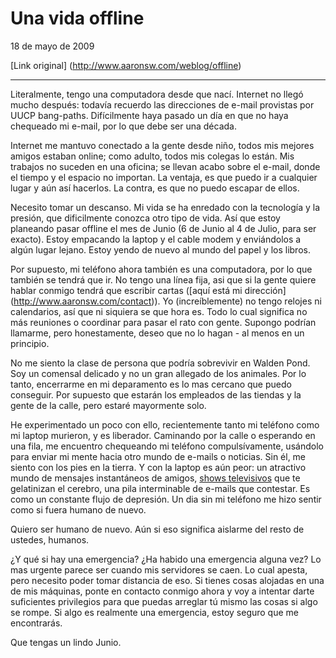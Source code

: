 Una vida offline
================

18 de mayo de 2009

[Link original] (http://www.aaronsw.com/weblog/offline)

* * * * *

Literalmente, tengo una computadora desde que nací. Internet no llegó mucho después: todavía recuerdo las direcciones de e-mail provistas por UUCP bang-paths. Difícilmente haya pasado un día en que no haya chequeado mi e-mail, por lo que debe ser una década.

Internet me mantuvo conectado a la gente desde niño, todos mis mejores amigos estaban online; como adulto, todos mis colegas lo están. Mis trabajos no suceden en una oficina; se llevan acabo sobre el e-mail, donde el tiempo y el espacio no importan. La ventaja, es que  puedo ir a cualquier lugar y aún así hacerlos. La contra, es que no puedo escapar de ellos.

Necesito tomar un descanso. Mi vida se ha enredado con la tecnología y la presión, que dificilmente conozca otro tipo de vida. Así que estoy planeando pasar offline el mes de Junio (6 de Junio al 4 de Julio, para ser exacto). Estoy empacando la laptop y el cable modem y enviándolos a algún lugar lejano. Estoy yendo de nuevo al mundo del papel y los libros.

Por supuesto, mi teléfono ahora también es una computadora, por lo que también se tendrá que ir. No tengo una línea fija, asi que si la gente quiere hablar conmigo tendrá que escribir cartas ([aquí está mi dirección] (http://www.aaronsw.com/contact)). Yo (increíblemente) no tengo relojes ni calendarios, así que ni siquiera se que hora es. Todo lo cual significa no más reuniones o coordinar para pasar el rato con gente. Supongo podrían llamarme, pero honestamente, deseo que no lo hagan - al menos en un principio.

No me siento la clase de persona que podría sobrevivir en Walden Pond. Soy un comensal delicado y no un gran allegado de los animales.
Por lo tanto, encerrarme en mi deparamento es lo mas cercano que puedo conseguir. Por supuesto que estarán los empleados de las tiendas y la gente de la calle, pero estaré mayormente solo.

He experimentado un poco con ello, recientemente tanto mi teléfono como mi laptop murieron, y es liberador. Caminando por la calle o esperando en una fila, me encuentro chequeando mi teléfono compulsívamente, usándolo para enviar mi mente hacia otro mundo de e-mails o noticias. Sin él, me siento con los pies en la tierra. Y con la laptop es aún peor: un atractivo mundo de mensajes instantáneos de amigos, [shows televisivos](http://www.hulu.com/watch/58538/) que te gelatinizan el cerebro, una pila interminable de e-mails que contestar.  Es como un constante flujo de depresión. Un dia sin mi teléfono me hizo sentir como si fuera humano de nuevo.

Quiero ser humano de nuevo. Aún si eso significa aislarme del resto de ustedes, humanos.

¿Y qué si hay una emergencia? ¿Ha habido una emergencia alguna vez?
Lo mas urgente parece ser cuando mis servidores se caen. Lo cual apesta, pero necesito poder tomar distancia de eso. Si tienes cosas alojadas en una de mis máquinas, ponte en contacto conmigo ahora y voy a intentar darte suficientes privilegios para que puedas arreglar tú mismo las cosas si algo se rompe. Si algo es realmente una emergencia, estoy seguro que me encontrarás.

Que tengas un lindo Junio.

